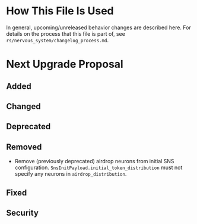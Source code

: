 # How This File Is Used

In general, upcoming/unreleased behavior changes are described here. For details
on the process that this file is part of, see
`rs/nervous_system/changelog_process.md`.


# Next Upgrade Proposal

## Added

## Changed

## Deprecated

## Removed

* Remove (previously deprecated) airdrop neurons from initial SNS configuration. `SnsInitPayload.initial_token_distribution` must not specify any neurons in `airdrop_distribution`.

## Fixed

## Security
